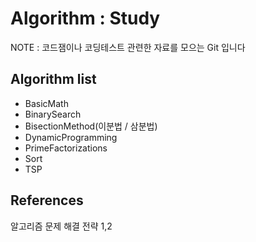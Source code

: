 # Algorithm : Study

NOTE : 코드잼이나 코딩테스트 관련한 자료를 모으는 Git 입니다

## Algorithm list
* BasicMath
* BinarySearch
* BisectionMethod(이분법 / 삼분법)
* DynamicProgramming
* PrimeFactorizations
* Sort
* TSP

## References
알고리즘 문제 해결 전략 1,2